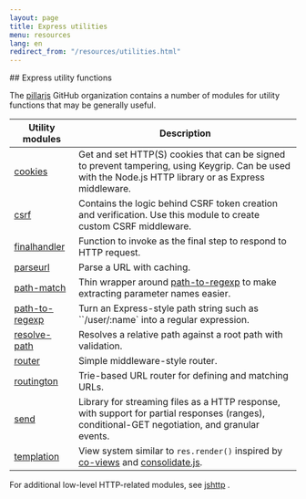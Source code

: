 ```yaml
---
layout: page
title: Express utilities
menu: resources
lang: en
redirect_from: "/resources/utilities.html"
---
```

<div id="page-doc" markdown="1">
## Express utility functions

The  [pillarjs](https://github.com/pillarjs) GitHub organization contains a number of modules
for utility functions that may be generally useful.

| Utility modules | Description|
|-----------------|------------|
| [cookies](https://www.npmjs.com/package/cookies) | Get and set HTTP(S) cookies that can be signed to prevent tampering, using Keygrip. Can be used with the Node.js HTTP library or as Express middleware.|
| [csrf](https://www.npmjs.com/package/csrf) | Contains the logic behind CSRF token creation and verification.  Use this module to create custom CSRF middleware.|
| [finalhandler](https://www.npmjs.com/package/finalhandler) | Function to invoke as the final step to respond to HTTP request.|
| [parseurl](https://www.npmjs.com/package/parseurl) | Parse a URL with caching. |
| [path-match](https://www.npmjs.com/package/path-match) | Thin wrapper around [path-to-regexp](https://github.com/component/path-to-regexp) to make extracting parameter names easier.|
| [path-to-regexp](https://www.npmjs.com/package/path-to-regexp) | Turn an Express-style path string such as ``/user/:name` into a regular expression.|
| [resolve-path](https://www.npmjs.com/package/resolve-path) | Resolves a relative path against a root path with validation. |
| [router](https://www.npmjs.com/package/router) | Simple middleware-style router. |
| [routington](https://www.npmjs.com/package/routington) |  Trie-based URL router for defining and matching URLs. |
| [send](https://www.npmjs.com/package/send) | Library for streaming files as a HTTP response, with support for partial responses (ranges), conditional-GET negotiation, and granular events.|
| [templation](https://www.npmjs.com/package/templation) | View system similar to `res.render()` inspired by [co-views](https://github.com/visionmedia/co-views) and [consolidate.js](https://github.com/visionmedia/consolidate.js/). |


For additional low-level HTTP-related modules, see [jshttp](http://jshttp.github.io/)  .
</div>
